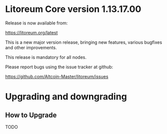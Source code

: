 Litoreum Core version 1.13.17.00
==========================

Release is now available from:

<https://litoreum.org/latest>

This is a new major version release, bringing new features, various bugfixes
and other improvements.

This release is mandatory for all nodes.

Please report bugs using the issue tracker at github:

<https://github.com/Altcoin-Master/litoreum/issues>


Upgrading and downgrading
=========================

How to Upgrade
--------------
TODO